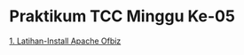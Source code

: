 # Praktikum TCC Minggu Ke-05

[1. Latihan-Install Apache Ofbiz](/minggu-05/latihan-minggu-05.md)<br/>


